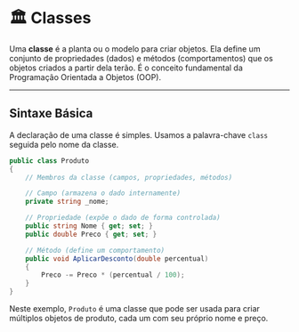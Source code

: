 # 🏛️ Classes

Uma **classe** é a planta ou o modelo para criar objetos. Ela define um conjunto de propriedades (dados) e métodos (comportamentos) que os objetos criados a partir dela terão. É o conceito fundamental da Programação Orientada a Objetos (OOP).

---

## Sintaxe Básica

A declaração de uma classe é simples. Usamos a palavra-chave `class` seguida pelo nome da classe.

```csharp
public class Produto
{
    // Membros da classe (campos, propriedades, métodos)

    // Campo (armazena o dado internamente)
    private string _nome;

    // Propriedade (expõe o dado de forma controlada)
    public string Nome { get; set; }
    public double Preco { get; set; }

    // Método (define um comportamento)
    public void AplicarDesconto(double percentual)
    {
        Preco -= Preco * (percentual / 100);
    }
}
```

Neste exemplo, `Produto` é uma classe que pode ser usada para criar múltiplos objetos de produto, cada um com seu próprio nome e preço.
